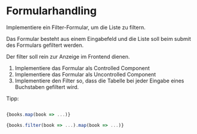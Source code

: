 # Formularhandling

Implementiere ein Filter-Formular, um die Liste zu filtern.

Das Formular besteht aus einem Eingabefeld und die Liste soll beim submit des Formulars gefiltert werden.

Der filter soll rein zur Anzeige im Frontend dienen.

1. Implementiere das Formular als Controlled Component
2. Implementiere das Formular als Uncontrolled Component
3. Implementiere den Filter so, dass die Tabelle bei jeder Eingabe eines Buchstaben gefiltert wird.

Tipp:

```ts

{books.map(book => ...)}

{books.filter(book => ...).map(book => ...)}
```